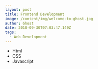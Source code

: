 ```yaml
---
layout: post
title: Frontend Development
image: /content/img/welcome-to-ghost.jpg
author: Ghost
date: 2018-09-30T07:03:47.149Z
tags: 
  - Web Development
---
```


- Html
- CSS
- Javascript


